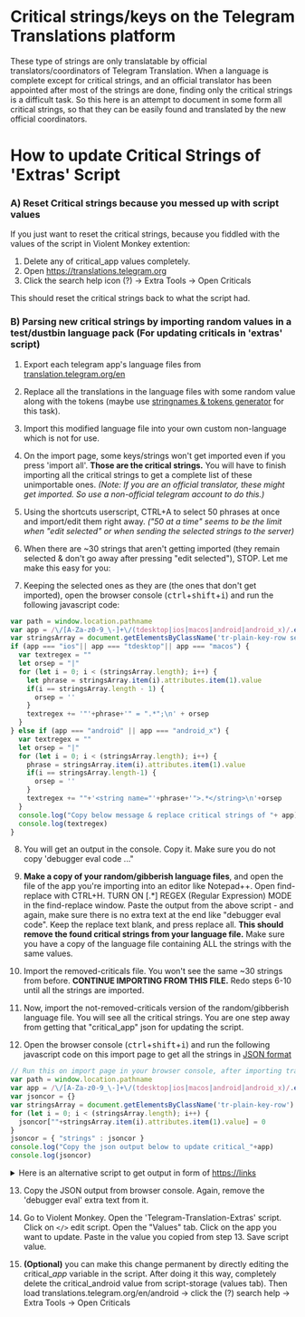 # Critical strings/keys on the Telegram Translations platform
These type of strings are only translatable by official translators/coordinators of Telegram Translation.
When a language is complete except for critical strings, and an official translator has been appointed after most of the strings are done, finding only the critical strings is a difficult task. So this here is an attempt to document in some form all critical strings, so that they can be easily found and translated by the new official coordinators.

# How to update Critical Strings of 'Extras' Script

### A) Reset Critical strings because you messed up with script values
If you just want to reset the critical strings, because you fiddled with the values of the script in Violent Monkey extention:
1. Delete any of critical_app values completely. 
2. Open https://translations.telegram.org
3. Click the search help icon (?) -> Extra Tools -> Open Criticals

This should reset the critical strings back to what the script had.

### B) Parsing new critical strings by importing random values in a test/dustbin language pack (For updating criticals in 'extras' script)

1. Export each telegram app's language files from [translation.telegram.org/en](translation.telegram.org/en)

2. Replace all the translations in the language files with some random value along with the tokens (maybe use [stringnames & tokens generator](https://github.com/rondevous/stringnames/tree/addTokens/]) for this task).
3. Import this modified language file into your own custom non-language which is not for use.

4. On the import page, some keys/strings won't get imported even if you press 'import all'. **Those are the critical strings.** You will have to finish importing all the critical strings to get a complete list of these unimportable ones. _(Note: If you are an official translator, these might get imported. So use a non-official telegram account to do this.)_

5. Using the shortcuts userscript, CTRL+A to select 50 phrases at once and import/edit them right away. _("50 at a time" seems to be the limit when "edit selected" or when sending the selected strings to the server)_

6. When there are ~30 strings that aren't getting imported (they remain selected & don't go away after pressing "edit selected"), STOP. Let me make this easy for you:

7. Keeping the selected ones as they are (the ones that don't get imported), open the browser console (<kbd>ctrl</kbd>+<kbd>shift</kbd>+<kbd>i</kbd>) and run the following javascript code:
```javascript
var path = window.location.pathname
var app = /\/[A-Za-z0-9_\-]+\/(tdesktop|ios|macos|android|android_x)/.exec(path)[1]
var stringsArray = document.getElementsByClassName('tr-plain-key-row selected')
if (app === "ios"|| app === "tdesktop"|| app === "macos") {
  var textregex = ""
  let orsep = "|" 
  for (let i = 0; i < (stringsArray.length); i++) {
    let phrase = stringsArray.item(i).attributes.item(1).value
    if(i == stringsArray.length - 1) { 
      orsep = ''
    }
    textregex += '"'+phrase+'" = ".*";\n' + orsep
  }
} else if (app === "android" || app === "android_x") {
  var textregex = ""
  let orsep = "|"
  for (let i = 0; i < (stringsArray.length); i++) {
    phrase = stringsArray.item(i).attributes.item(1).value
    if(i == stringsArray.length-1) {
      orsep = ''
    }
    textregex += ""+'<string name="'+phrase+'">.*</string>\n'+orsep
  }
  console.log("Copy below message & replace critical strings of "+ app)
  console.log(textregex)
}
```
8. You will get an output in the console. Copy it. Make sure you do not copy 'debugger eval code ..."
9. **Make a copy of your random/gibberish language files**, and open the file of the app you're importing into an editor like Notepad++. Open find-replace with CTRL+H. TURN ON [.*] REGEX (Regular Expression) MODE in the find-replace window. Paste the output from the above script - and again, make sure there is no extra text at the end like "debugger eval code". Keep the replace text blank, and press replace all. **This should remove the found critical strings from your language file.** Make sure you have a copy of the language file containing ALL the strings with the same values.

10. Import the removed-criticals file. You won't see the same ~30 strings from before. **CONTINUE IMPORTING FROM THIS FILE.** Redo steps 6-10 until all the strings are imported.

11. Now, import the not-removed-criticals version of the random/gibberish language file. You will see all the critical strings. You are one step away from getting that "critical_app" json for updating the script.

12. Open the browser console (<kbd>ctrl</kbd>+<kbd>shift</kbd>+<kbd>i</kbd>) and run the following javascript code on this import page to get all the strings in <u>JSON format</u>
```javascript
// Run this on import page in your browser console, after importing translations of all strings
var path = window.location.pathname
var app = /\/[A-Za-z0-9_\-]+\/(tdesktop|ios|macos|android|android_x)/.exec(path)[1]
var jsoncor = {}
var stringsArray = document.getElementsByClassName('tr-plain-key-row')
for (let i = 0; i < (stringsArray.length); i++) {
  jsoncor[""+stringsArray.item(i).attributes.item(1).value] = 0
}
jsoncor = { "strings" : jsoncor }
console.log("Copy the json output below to update critical_"+app)
console.log(jsoncor)
```
<details>
<summary>Here is an alternative script to get output in form of <u>https://links</u></summary>
<pre>
<code>
// Run this to get output in the form of https:// links
var path = window.location.pathname
var device = /\/[A-Za-z0-9_\-]+\/(tdesktop|ios|macos|android|android_x)/.exec(path)[1]
var textcor = ''
var stringsArray = document.getElementsByClassName('tr-plain-key-row')
for (let i = 0; i < (stringsArray.length); i++) {
  textcor = textcor + (window.location.protocol + '//' + window.location.host + '/en/'+device+'/untranslated/' + stringsArray.item(i).attributes.item(1).value) + '\n'
}
console.log("Copy below links output for use somewhere else")
console.log(textcor)
</code>
</pre>
</details>

13. Copy the JSON output from browser console. Again, remove the 'debugger eval' extra text from it.

14. Go to Violent Monkey. Open the 'Telegram-Translation-Extras' script. Click on `</>` edit script. Open the "Values" tab. Click on the app you want to update. Paste in the value you copied from step 13. Save script value.

15. **(Optional)** you can make this change permanent by directly editing the critical_<i>app</i> variable in the script. After doing it this way, completely delete the critical_android value from script-storage (values tab). Then load translations.telegram.org/en/android -> click the (?) search help -> Extra Tools -> Open Criticals
